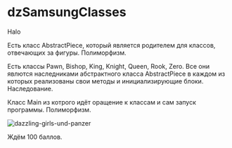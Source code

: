 # dzSamsungClasses
Halo

Есть класс AbstractPiece, который является родителем для классов, отвечающих за фигуры. Полиморфизм.

Есть классы Pawn, Bishop, King, Knight, Queen, Rook, Zero. Все они явлются наследниками абстрактного класса AbstractPiece в каждом из которых реализованы свои методы и инициализирующие блоки. Наследование.

Класс Main из котрого идёт оращение к классам и сам запуск программы. Полиморфизм.

![dazzling-girls-und-panzer](https://user-images.githubusercontent.com/74818336/141852502-d9a26b7d-4a9c-4f8d-aea5-32b65d2f0666.gif)

Ждём 100 баллов.
